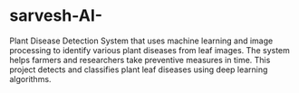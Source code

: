 # sarvesh-AI-
Plant Disease Detection System that uses machine learning and image processing to identify various plant diseases from leaf images. The system helps farmers and researchers take preventive measures in time.  This project detects and classifies plant leaf diseases using deep learning algorithms. 
